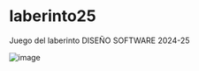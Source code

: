 # laberinto25
Juego del laberinto DISEÑO SOFTWARE 2024-25

![image](https://github.com/user-attachments/assets/104a78ab-c19e-4d71-a3ef-bed685bcb1a8)




